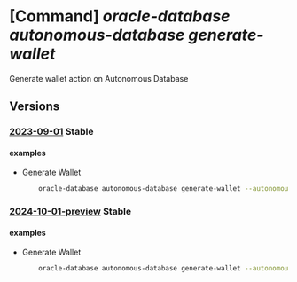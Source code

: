 # [Command] _oracle-database autonomous-database generate-wallet_

Generate wallet action on Autonomous Database

## Versions

### [2023-09-01](/Resources/mgmt-plane/L3N1YnNjcmlwdGlvbnMve30vcmVzb3VyY2Vncm91cHMve30vcHJvdmlkZXJzL29yYWNsZS5kYXRhYmFzZS9hdXRvbm9tb3VzZGF0YWJhc2VzL3t9L2dlbmVyYXRld2FsbGV0/2023-09-01.xml) **Stable**

<!-- mgmt-plane /subscriptions/{}/resourcegroups/{}/providers/oracle.database/autonomousdatabases/{}/generatewallet 2023-09-01 -->

#### examples

- Generate Wallet
    ```bash
        oracle-database autonomous-database generate-wallet --autonomousdatabasename <ADBS name> --resource-group <resource_group> --password <password> --is-regional True
    ```

### [2024-10-01-preview](/Resources/mgmt-plane/L3N1YnNjcmlwdGlvbnMve30vcmVzb3VyY2Vncm91cHMve30vcHJvdmlkZXJzL29yYWNsZS5kYXRhYmFzZS9hdXRvbm9tb3VzZGF0YWJhc2VzL3t9L2dlbmVyYXRld2FsbGV0/2024-10-01-preview.xml) **Stable**

<!-- mgmt-plane /subscriptions/{}/resourcegroups/{}/providers/oracle.database/autonomousdatabases/{}/generatewallet 2024-10-01-preview -->

#### examples

- Generate Wallet
    ```bash
        oracle-database autonomous-database generate-wallet --autonomousdatabasename <ADBS name> --resource-group <resource_group> --password <password> --is-regional True
    ```
